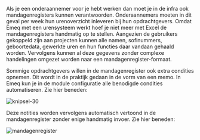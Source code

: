 Als je een onderaannemer voor je hebt werken dan moet je in de infra ook mandagenregisters kunnen verantwoorden. Onderaannemers moeten in dit geval per week hun urenoverzicht inleveren bij hun opdrachtgevers. Omdat Emeq met een urensysteem werkt hoef je niet meer met Excel de mandagenregisters handmatig op te stellen. Aangezien de gebruikers gekoppeld zijn aan projecten kunnen alle  namen, sofinummers, geboortedata, gewerkte uren en hun functies daar vandaan gehaald worden. Vervolgens kunnen al deze gegevens zonder complexe handelingen omgezet worden naar een mandagenregister-formaat.

Sommige opdrachtgevers willen in de mandagenregister ook extra condities opnemen. Dit wordt in de praktijk gedaan in de vorm van een memo. In Emeq kun je in de module configuratie alle benodigde condities automatiseren. Zie hier beneden: 

![knipsel-30](https://user-images.githubusercontent.com/95087870/149657119-fd8b7d54-5773-4071-8a23-6f44cc194183.PNG)

Deze notities worden vervolgens automatisch vertoond in de mandagenregister zonder enige handmatig invoer. Zie hier beneden:

![mandagenregister](https://user-images.githubusercontent.com/95087870/154230764-9f2ee58a-a103-4a13-a8ff-029a5bdaf1a9.png)
